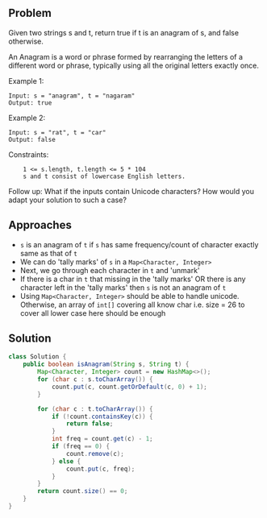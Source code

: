 ## Problem
Given two strings s and t, return true if t is an anagram of s, and false otherwise.

An Anagram is a word or phrase formed by rearranging the letters of a different word or phrase, typically using all the original letters exactly once.

Example 1:

```
Input: s = "anagram", t = "nagaram"
Output: true
```

Example 2:
```
Input: s = "rat", t = "car"
Output: false
```
 

Constraints:
```
    1 <= s.length, t.length <= 5 * 104
    s and t consist of lowercase English letters.
```

Follow up: What if the inputs contain Unicode characters? How would you adapt your solution to such a case?

## Approaches
- `s` is an anagram of `t` if `s` has same frequency/count of character exactly same as that of `t`
- We can do 'tally marks' of `s` in a `Map<Character, Integer>`
- Next, we go through each character in `t` and 'unmark'
- If there is a char in `t` that missing in the 'tally marks' OR there is any character left in the 'tally marks' then `s` is not an anagram of `t`
- Using `Map<Character, Integer>` should be able to handle unicode. Otherwise, an array of `int[]` covering all know char i.e. size = 26 to cover all lower case here should be enough

## Solution
```java
class Solution {
    public boolean isAnagram(String s, String t) {
        Map<Character, Integer> count = new HashMap<>();
        for (char c : s.toCharArray()) {
            count.put(c, count.getOrDefault(c, 0) + 1);
        }

        for (char c : t.toCharArray()) {
            if (!count.containsKey(c)) {
                return false;
            }
            int freq = count.get(c) - 1;
            if (freq == 0) {
                count.remove(c);
            } else {
                count.put(c, freq);
            }
        }
        return count.size() == 0;
    }
}
```